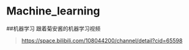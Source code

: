 # Machine_learning
##机器学习
跟着菊安酱的机器学习视频
>https://space.bilibili.com/108044200/channel/detail?cid=65598
